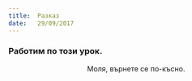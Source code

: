 ```yaml
---
title:  Разказ
date:   29/09/2017
---
```


### Работим по този урок.
<center>Моля, върнете се по-късно.</center>